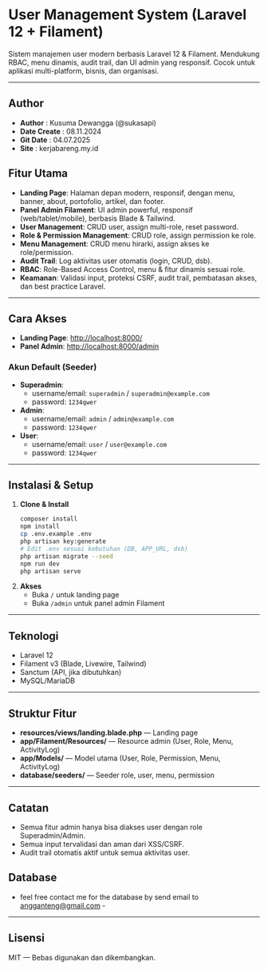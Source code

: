 
# User Management System (Laravel 12 + Filament)

Sistem manajemen user modern berbasis Laravel 12 & Filament. Mendukung RBAC, menu dinamis, audit trail, dan UI admin yang responsif. Cocok untuk aplikasi multi-platform, bisnis, dan organisasi.

---
## Author
- **Author** : Kusuma Dewangga (@sukasapi)
- **Date Create** : 08.11.2024
- **Git Date** : 04.07.2025
- **Site** : kerjabareng.my.id
## Fitur Utama
- **Landing Page**: Halaman depan modern, responsif, dengan menu, banner, about, portofolio, artikel, dan footer.
- **Panel Admin Filament**: UI admin powerful, responsif (web/tablet/mobile), berbasis Blade & Tailwind.
- **User Management**: CRUD user, assign multi-role, reset password.
- **Role & Permission Management**: CRUD role, assign permission ke role.
- **Menu Management**: CRUD menu hirarki, assign akses ke role/permission.
- **Audit Trail**: Log aktivitas user otomatis (login, CRUD, dsb).
- **RBAC**: Role-Based Access Control, menu & fitur dinamis sesuai role.
- **Keamanan**: Validasi input, proteksi CSRF, audit trail, pembatasan akses, dan best practice Laravel.

---

## Cara Akses
- **Landing Page**: [http://localhost:8000/](http://localhost:8000/)
- **Panel Admin**: [http://localhost:8000/admin](http://localhost:8000/admin)

### Akun Default (Seeder)
- **Superadmin**:  
  - username/email: `superadmin` / `superadmin@example.com`  
  - password: `1234qwer`
- **Admin**:  
  - username/email: `admin` / `admin@example.com`  
  - password: `1234qwer`
- **User**:  
  - username/email: `user` / `user@example.com`  
  - password: `1234qwer`

---

## Instalasi & Setup
1. **Clone & Install**
   ```bash
   composer install
   npm install
   cp .env.example .env
   php artisan key:generate
   # Edit .env sesuai kebutuhan (DB, APP_URL, dsb)
   php artisan migrate --seed
   npm run dev
   php artisan serve
   ```
2. **Akses**
   - Buka `/` untuk landing page
   - Buka `/admin` untuk panel admin Filament

---

## Teknologi
- Laravel 12
- Filament v3 (Blade, Livewire, Tailwind)
- Sanctum (API, jika dibutuhkan)
- MySQL/MariaDB

---

## Struktur Fitur
- **resources/views/landing.blade.php** — Landing page
- **app/Filament/Resources/** — Resource admin (User, Role, Menu, ActivityLog)
- **app/Models/** — Model utama (User, Role, Permission, Menu, ActivityLog)
- **database/seeders/** — Seeder role, user, menu, permission

---

## Catatan
- Semua fitur admin hanya bisa diakses user dengan role Superadmin/Admin.
- Semua input tervalidasi dan aman dari XSS/CSRF.
- Audit trail otomatis aktif untuk semua aktivitas user.


## Database
- feel free contact me for the database by send email to angganteng@gmail.com -
---

## Lisensi
MIT — Bebas digunakan dan dikembangkan.
